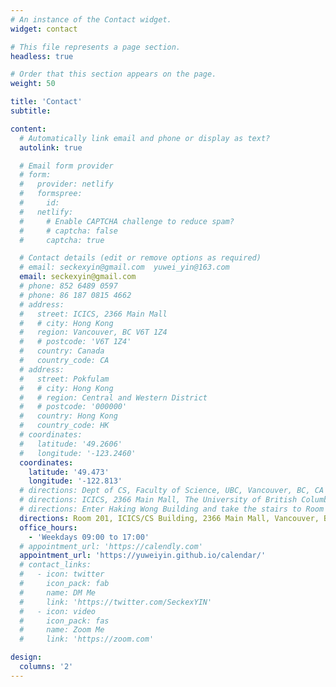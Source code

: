 ```yaml
---
# An instance of the Contact widget.
widget: contact

# This file represents a page section.
headless: true

# Order that this section appears on the page.
weight: 50

title: 'Contact'
subtitle:

content:
  # Automatically link email and phone or display as text?
  autolink: true

  # Email form provider
  # form:
  #   provider: netlify
  #   formspree:
  #     id:
  #   netlify:
  #     # Enable CAPTCHA challenge to reduce spam?
  #     # captcha: false
  #     captcha: true

  # Contact details (edit or remove options as required)
  # email: seckexyin@gmail.com  yuwei_yin@163.com
  email: seckexyin@gmail.com
  # phone: 852 6489 0597
  # phone: 86 187 0815 4662
  # address:
  #   street: ICICS, 2366 Main Mall
  #   # city: Hong Kong
  #   region: Vancouver, BC V6T 1Z4
  #   # postcode: 'V6T 1Z4'
  #   country: Canada
  #   country_code: CA
  # address:
  #   street: Pokfulam
  #   # city: Hong Kong
  #   # region: Central and Western District
  #   # postcode: '000000'
  #   country: Hong Kong
  #   country_code: HK
  # coordinates:
  #   latitude: '49.2606'
  #   longitude: '-123.2460'
  coordinates:
    latitude: '49.473'
    longitude: '-122.813'
  # directions: Dept of CS, Faculty of Science, UBC, Vancouver, BC, CA
  # directions: ICICS, 2366 Main Mall, The University of British Columbia, Vancouver, BC V6T 1Z4, Canada
  # directions: Enter Haking Wong Building and take the stairs to Room 335A on Floor 3
  directions: Room 201, ICICS/CS Building, 2366 Main Mall, Vancouver, BC Canada V6T 1Z4
  office_hours:
    - 'Weekdays 09:00 to 17:00'
  # appointment_url: 'https://calendly.com'
  appointment_url: 'https://yuweiyin.github.io/calendar/'
  # contact_links:
  #   - icon: twitter
  #     icon_pack: fab
  #     name: DM Me
  #     link: 'https://twitter.com/SeckexYIN'
  #   - icon: video
  #     icon_pack: fas
  #     name: Zoom Me
  #     link: 'https://zoom.com'

design:
  columns: '2'
---
```

